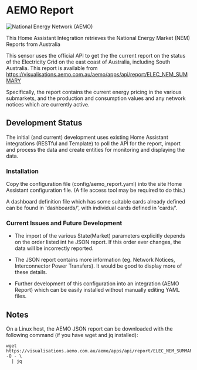 # AEMO Report

  ![National Energy Network (AEMO)](images/national-energy-network.png)

This Home Assistant Integration retrieves the National Energy Market (NEM)
Reports from Australia

This sensor uses the official API to get the the current report on the status of the
Electricity Grid on the east coast of Australia, including South Australia. This report is available from https://visualisations.aemo.com.au/aemo/apps/api/report/ELEC_NEM_SUMMARY

Specifically, the report contains the current energy pricing in the various submarkets, and the production and consumption values and any network notices which are currently active.

## Development Status
The initial (and current) development uses existing Home Assistant integrations
(RESTful and Template) to poll the API for the report, import and process the
data and create entities for monitoring and displaying the data.

### Installation
Copy the configuration file (config/aemo_report.yaml) into the site Home Assistant
configuration file. (A file access tool may be required to do this.)

A dashboard definition file which has some suitable cards already defined can be
found in 'dashboards/', with individual cards defined in 'cards/'.

### Current Issues and Future Development

- The import of the various State(Market) parameters explicitly depends on the
  order listed int he JSON report. If this order ever changes, the data will be
  incorrectly reported.

- The JSON report contains more information (eg. Network Notices, Interconnector
  Power Transfers). It would be good to display more of these details.

- Further development of this configuration into an integration (AEMO Report)
  which can be easily installed without manually editing YAML files.

## Notes

On a Linux host, the AEMO JSON report can be downloaded with the following
command (if you have wget and jq installed):

    wget https://visualisations.aemo.com.au/aemo/apps/api/report/ELEC_NEM_SUMMARY -O - \
      | jq
